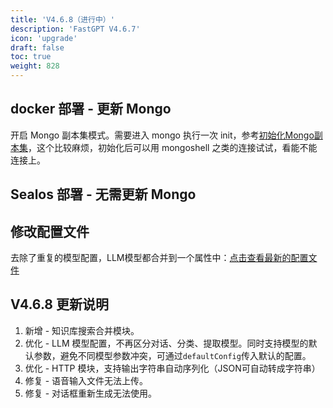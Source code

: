 ```yaml
---
title: 'V4.6.8（进行中）'
description: 'FastGPT V4.6.7'
icon: 'upgrade'
draft: false
toc: true
weight: 828
---
```


## docker 部署 - 更新 Mongo

开启 Mongo 副本集模式。需要进入 mongo 执行一次 init，参考[初始化Mongo副本集](/docs/development/docker/#四初始化-mongo-副本集)，这个比较麻烦，初始化后可以用 mongoshell 之类的连接试试，看能不能连接上。

## Sealos 部署 - 无需更新 Mongo

## 修改配置文件

去除了重复的模型配置，LLM模型都合并到一个属性中：[点击查看最新的配置文件](/docs/development/configuration/)

## V4.6.8 更新说明

1. 新增 - 知识库搜索合并模块。
1. 优化 - LLM 模型配置，不再区分对话、分类、提取模型。同时支持模型的默认参数，避免不同模型参数冲突，可通过`defaultConfig`传入默认的配置。
2. 优化 - HTTP 模块，支持输出字符串自动序列化（JSON可自动转成字符串）
3. 修复 - 语音输入文件无法上传。
4. 修复 - 对话框重新生成无法使用。